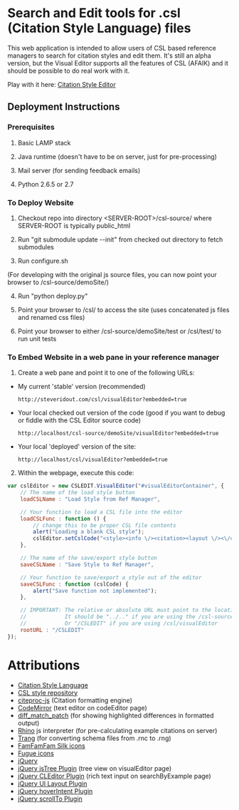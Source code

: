 # Search and Edit tools for .csl (Citation Style Language) files

This web application is intended to allow users of CSL based reference managers to search for citation styles and edit them. It's still an alpha version, but the Visual Editor supports all the features of CSL (AFAIK) and it should be possible to do real work with it.

Play with it here: [Citation Style Editor](http://steveridout.com/csl/)

## Deployment Instructions

### Prerequisites

1. Basic LAMP stack

2. Java runtime (doesn't have to be on server, just for pre-processing)

3. Mail server (for sending feedback emails)

4. Python 2.6.5 or 2.7

### To Deploy Website

1. Checkout repo into directory &lt;SERVER-ROOT&gt;/csl-source/ where SERVER-ROOT is typically public\_html

2. Run "git submodule update --init" from checked out directory to fetch submodules

3. Run configure.sh

(For developing with the original js source files, you can now point your browser to /csl-source/demoSite/)

4. Run "python deploy.py"

5. Point your browser to /csl/ to access the site (uses concatenated js files and renamed css files)

6. Point your browser to either /csl-source/demoSite/test or /csl/test/ to run unit tests

### To Embed Website in a web pane in your reference manager

1. Create a web pane and point it to one of the following URLs:

 - My current 'stable' version (recommended)

   `http://steveridout.com/csl/visualEditor?embedded=true`

 - Your local checked out version of the code (good if you want to debug or fiddle with the CSL Editor source code)

   `http://localhost/csl-source/demoSite/visualEditor?embedded=true`

 - Your local 'deployed' version of the site:

   `http://localhost/csl/visualEditor?embedded=true`

2. Within the webpage, execute this code:

```javascript
var cslEditor = new CSLEDIT.VisualEditor("#visualEditorContainer", {
	// The name of the load style button
	loadCSLName : "Load Style from Ref Manager",

	// Your function to load a CSL file into the editor
	loadCSLFunc : function () {
		// change this to be proper CSL file contents
		alert("Loading a blank CSL style");
		cslEditor.setCslCode("<style><info \/><citation><layout \/><\/citation><bibliography><layout \/><\/bibliography><\/style>");
	},

	// The name of the save/export style button
	saveCSLName : "Save Style to Ref Manager",

	// Your function to save/export a style out of the editor
	saveCSLFunc : function (cslCode) {
		alert("Save function not implemented");
	},

	// IMPORTANT: The relative or absolute URL must point to the location of the CSL Editor library.
	//            It should be "../.." if you are using the /csl-source/demoSite/visualEditor
	//            Or "/CSLEDIT" if you are using /csl/visualEditor
	rootURL : "/CSLEDIT"
});
```

# Attributions 

- [Citation Style Language](http://citationstyles.org/)
- [CSL style repository](https://github.com/citation-style-language/styles)
- [citeproc-js](http://gsl-nagoya-u.net/http/pub/citeproc-doc.html) (Citation formatting engine)
- [CodeMirror](http://codemirror.net/) (text editor on codeEditor page)
- [diff\_match\_patch](http://code.google.com/p/google-diff-match-patch/) (for showing highlighted differences in formatted output)
- [Rhino](http://www.mozilla.org/rhino/) js interpreter (for pre-calculating example citations on server)
- [Trang](http://www.thaiopensource.com/relaxng/trang.html) (for converting schema files from .rnc to .rng)
- [FamFamFam Silk icons](http://www.famfamfam.com/lab/icons/silk/)
- [Fugue icons](http://p.yusukekamiyamane.com/)
- [jQuery](http://jquery.com/)
- [jQuery jsTree Plugin](http://www.jstree.com/) (tree view on visualEditor page)
- [jQuery CLEditor Plugin](http://premiumsoftware.net/cleditor/) (rich text input on searchByExample page)
- [jQuery UI Layout Plugin](http://layout.jquery-dev.net)
- [jQuery hoverIntent Plugin](http://cherne.net/brian/resources/jquery.hoverIntent.html)
- [jQuery scrollTo Plugin](http://demos.flesler.com/jquery/scrollTo/)

